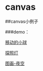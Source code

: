 # canvas


##canvas小例子

###demo：

[移动的小球](https://dakeke.github.io/canvas/movingBall)

[探照灯](https://dakeke.github.io/canvas/searchlight)

[图画-夜空](https://dakeke.github.io/canvas/picture1/index.html)
